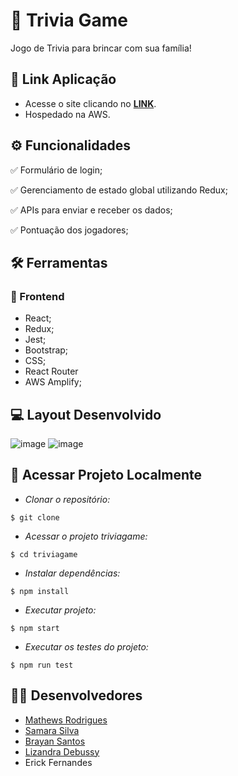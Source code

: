 # :scroll: Trivia Game

Jogo de Trivia para brincar com sua família!

## :link: Link Aplicação 
- Acesse o site clicando no [**LINK**](https://main.d24dfr3f151mt8.amplifyapp.com/).
- Hospedado na AWS.

## ⚙️ Funcionalidades
✅ Formulário de login;

✅ Gerenciamento de estado global utilizando Redux;

✅ APIs para enviar e receber os dados;

✅ Pontuação dos jogadores;

## :hammer_and_wrench: Ferramentas 
### 🍮 Frontend
- React;
- Redux;
- Jest;
- Bootstrap;
- CSS;
- React Router
- AWS Amplify;

## :computer: Layout Desenvolvido

![image](https://user-images.githubusercontent.com/83560101/193685574-e6244245-958c-40d7-b596-5e28b2445413.png)
![image](https://user-images.githubusercontent.com/83560101/193685845-22c7880d-26fd-4849-aaec-527ece57d028.png)

## 📁 Acessar Projeto Localmente

- *Clonar o repositório:*

```
$ git clone
```

- *Acessar o projeto triviagame:*

```
$ cd triviagame
```

- *Instalar dependências:*

```
$ npm install
```

- *Executar projeto:*

```
$ npm start
```
- *Executar os testes do projeto:*

```
$ npm run test
```
## 👨‍💻 Desenvolvedores

- [Mathews Rodrigues](https://www.linkedin.com/in/mathewsrodrigues/)
- [Samara Silva](https://www.linkedin.com/in/samara-silva-187595235/)
- [Brayan Santos](https://www.linkedin.com/in/braka/)
- [Lizandra Debussy](https://www.linkedin.com/in/lizandra-debussy/)
- Erick Fernandes
